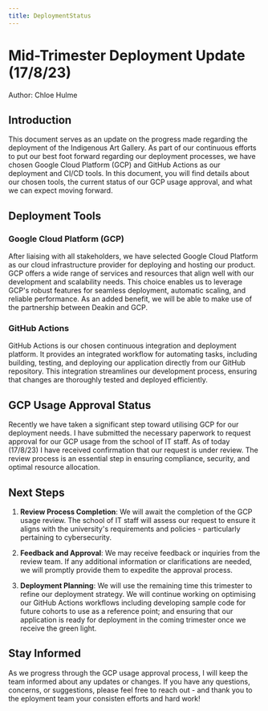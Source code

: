 ```yaml
---
title: DeploymentStatus
---
```



# Mid-Trimester Deployment Update (17/8/23)

Author: Chloe Hulme

## Introduction

This document serves as an update on the progress made regarding the deployment of the Indigenous
Art Gallery. As part of our continuous efforts to put our best foot forward regarding our deployment
processes, we have chosen Google Cloud Platform (GCP) and GitHub Actions as our deployment and CI/CD
tools. In this document, you will find details about our chosen tools, the current status of our GCP
usage approval, and what we can expect moving forward.

## Deployment Tools

### Google Cloud Platform (GCP)

After liaising with all stakeholders, we have selected Google Cloud Platform as our cloud
infrastructure provider for deploying and hosting our product. GCP offers a wide range of services
and resources that align well with our development and scalability needs. This choice enables us to
leverage GCP's robust features for seamless deployment, automatic scaling, and reliable performance.
As an added benefit, we will be able to make use of the partnership between Deakin and GCP.

### GitHub Actions

GitHub Actions is our chosen continuous integration and deployment platform. It provides an
integrated workflow for automating tasks, including building, testing, and deploying our application
directly from our GitHub repository. This integration streamlines our development process, ensuring
that changes are thoroughly tested and deployed efficiently.

## GCP Usage Approval Status

Recently we have taken a significant step toward utilising GCP for our deployment needs. I have
submitted the necessary paperwork to request approval for our GCP usage from the school of IT staff.
As of today (17/8/23) I have received confirmation that our request is under review. The review
process is an essential step in ensuring compliance, security, and optimal resource allocation.

## Next Steps

1. **Review Process Completion**: We will await the completion of the GCP usage review. The school
   of IT staff will assess our request to ensure it aligns with the university's requirements and
   policies - particularly pertaining to cybersecurity.

2. **Feedback and Approval**: We may receive feedback or inquiries from the review team. If any
   additional information or clarifications are needed, we will promptly provide them to expedite
   the approval process.

3. **Deployment Planning**: We will use the remaining time this trimester to refine our deployment
   strategy. We will continue working on optimising our GitHub Actions workflows including
   developing sample code for future cohorts to use as a reference point; and ensuring that our
   application is ready for deployment in the coming trimester once we receive the green light.

## Stay Informed

As we progress through the GCP usage approval process, I will keep the team informed about any
updates or changes. If you have any questions, concerns, or suggestions, please feel free to reach
out - and thank you to the eployment team your consisten efforts and hard work!
